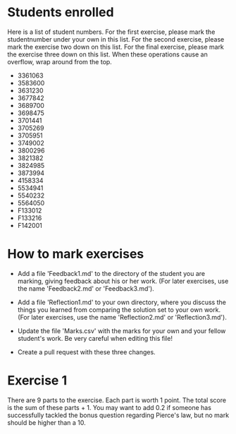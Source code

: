 
# Students enrolled

Here is a list of student numbers.  For the first exercise, please
mark the studentnumber under your own in this list. For the second
exercise, please mark the exercise two down on this list. For the
final exercise, please mark the exercise three down on this list. When
these operations cause an overflow, wrap around from the top.


* 3361063
* 3583600
* 3631230
* 3677842
* 3689700
* 3698475
* 3701441
* 3705269
* 3705951
* 3749002
* 3800296
* 3821382
* 3824985
* 3873994
* 4158334
* 5534941
* 5540232
* 5564050
* F133012
* F133216
* F142001


# How to mark exercises

* Add a file 'Feedback1.md' to the directory of the student you are
  marking, giving feedback about his or her work. (For later
  exercises, use the name 'Feedback2.md' or 'Feedback3.md').

* Add a file 'Reflection1.md' to your own directory, where you discuss
  the things you learned from comparing the solution set to your own
  work. (For later exercises, use the name 'Reflection2.md' or
  'Reflection3.md').

* Update the file 'Marks.csv' with the marks for your own and your
  fellow student's work. Be very careful when editing this file!

* Create a pull request with these three changes.

# Exercise 1

There are 9 parts to the exercise. Each part is worth 1 point. The
total score is the sum of these parts + 1. You may want to add 0.2 if
someone has successfully tackled the bonus question regarding Pierce's
law, but no mark should be higher than a 10.
